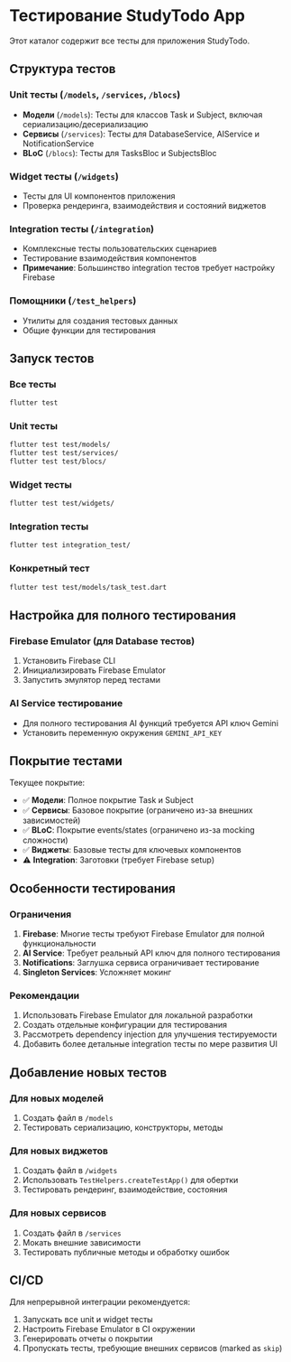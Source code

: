 # Тестирование StudyTodo App

Этот каталог содержит все тесты для приложения StudyTodo.

## Структура тестов

### Unit тесты (`/models`, `/services`, `/blocs`)
- **Модели** (`/models`): Тесты для классов Task и Subject, включая сериализацию/десериализацию
- **Сервисы** (`/services`): Тесты для DatabaseService, AIService и NotificationService
- **BLoC** (`/blocs`): Тесты для TasksBloc и SubjectsBloc

### Widget тесты (`/widgets`)
- Тесты для UI компонентов приложения
- Проверка рендеринга, взаимодействия и состояний виджетов

### Integration тесты (`/integration`)
- Комплексные тесты пользовательских сценариев
- Тестирование взаимодействия компонентов
- **Примечание**: Большинство integration тестов требует настройку Firebase

### Помощники (`/test_helpers`)
- Утилиты для создания тестовых данных
- Общие функции для тестирования

## Запуск тестов

### Все тесты
```bash
flutter test
```

### Unit тесты
```bash
flutter test test/models/
flutter test test/services/
flutter test test/blocs/
```

### Widget тесты
```bash
flutter test test/widgets/
```

### Integration тесты
```bash
flutter test integration_test/
```

### Конкретный тест
```bash
flutter test test/models/task_test.dart
```

## Настройка для полного тестирования

### Firebase Emulator (для Database тестов)
1. Установить Firebase CLI
2. Инициализировать Firebase Emulator
3. Запустить эмулятор перед тестами

### AI Service тестирование
- Для полного тестирования AI функций требуется API ключ Gemini
- Установить переменную окружения `GEMINI_API_KEY`

## Покрытие тестами

Текущее покрытие:
- ✅ **Модели**: Полное покрытие Task и Subject
- ✅ **Сервисы**: Базовое покрытие (ограничено из-за внешних зависимостей)
- ✅ **BLoC**: Покрытие events/states (ограничено из-за mocking сложности)
- ✅ **Виджеты**: Базовые тесты для ключевых компонентов
- ⚠️ **Integration**: Заготовки (требует Firebase setup)

## Особенности тестирования

### Ограничения
1. **Firebase**: Многие тесты требуют Firebase Emulator для полной функциональности
2. **AI Service**: Требует реальный API ключ для полного тестирования
3. **Notifications**: Заглушка сервиса ограничивает тестирование
4. **Singleton Services**: Усложняет мокинг

### Рекомендации
1. Использовать Firebase Emulator для локальной разработки
2. Создать отдельные конфигурации для тестирования
3. Рассмотреть dependency injection для улучшения тестируемости
4. Добавить более детальные integration тесты по мере развития UI

## Добавление новых тестов

### Для новых моделей
1. Создать файл в `/models`
2. Тестировать сериализацию, конструкторы, методы

### Для новых виджетов
1. Создать файл в `/widgets`
2. Использовать `TestHelpers.createTestApp()` для обертки
3. Тестировать рендеринг, взаимодействие, состояния

### Для новых сервисов
1. Создать файл в `/services`
2. Мокать внешние зависимости
3. Тестировать публичные методы и обработку ошибок

## CI/CD

Для непрерывной интеграции рекомендуется:
1. Запускать все unit и widget тесты
2. Настроить Firebase Emulator в CI окружении
3. Генерировать отчеты о покрытии
4. Пропускать тесты, требующие внешних сервисов (marked as `skip`)